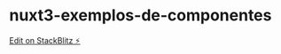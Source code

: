 # nuxt3-exemplos-de-componentes

[Edit on StackBlitz ⚡️](https://stackblitz.com/edit/nuxt-starter-hu7fjy)